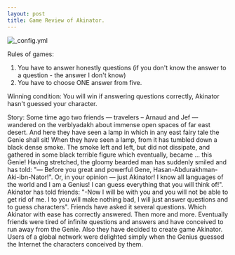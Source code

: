```yaml
---
layout: post
title: Game Review of Akinator.
---
```


![_config.yml](http://www.themaineedge.com/media/k2/items/cache/e17e66d5e21c69e773597dff910d2b44_XL.jpg)

Rules of games:
1) You have to answer honestly questions (if you don't know the answer to a question - the answer I don't know)
2) You have to choose ONE answer from five.

Winning condition:
You will win if answering questions correctly, Akinator hasn't guessed your character.

Story: 
Some time ago two friends — travelers – Arnaud and Jef — wandered on the verblyadakh about immense open spaces of far east desert. And here they have seen a lamp in which in any east fairy tale the Genie shall sit! When they have seen a lamp, from it has tumbled down a black dense smoke. The smoke left and left, but did not dissipate, and gathered in some black terrible figure which eventually, became … this Genie!
Having stretched, the gloomy bearded man has suddenly smiled and has told:
"— Before you great and powerful Gene, Hasan-Abdurakhman-Aki-ibn-Nator!". Or, in your opinion — just Akinator! I know all languages of the world and I am a Genius! I can guess everything that you will think of!". Akinator has told friends: "-Now I will be with you and you will not be able to get rid of me. I to you will make nothing bad, I will just answer questions and to guess characters". Friends have asked it several questions. Which Akinator with ease has correctly answered. Then more and more. Eventually friends were tired of infinite questions and answers and have conceived to run away from the Genie. Also they have decided to create game Akinator. Users of a global network were delighted simply when the Genius guessed the Internet the characters conceived by them.
